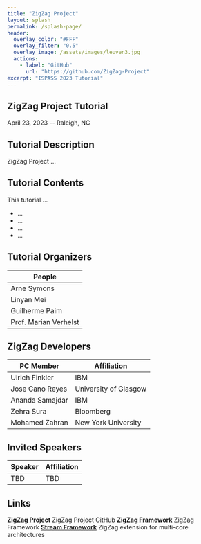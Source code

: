 ```yaml
---
title: "ZigZag Project"
layout: splash
permalink: /splash-page/
header:
  overlay_color: "#FFF"
  overlay_filter: "0.5"
  overlay_image: /assets/images/leuven3.jpg
  actions:
    - label: "GitHub"
      url: "https://github.com/ZigZag-Project"
excerpt: "ISPASS 2023 Tutorial"
---
```



## ZigZag Project Tutorial
April 23, 2023 -- Raleigh, NC

## Tutorial Description
ZigZag Project ...

## Tutorial Contents
This tutorial ...

- ...
- ...
- ...
- ...

## Tutorial Organizers

| People                                                                       |
| ----                                                                         |
| Arne Symons                                                                  |
| Linyan Mei                                                                   |
| Guilherme Paim                                                               |
| Prof. Marian Verhelst                                                        |

## ZigZag Developers

| PC Member                       | Affiliation                                             |
| ----                            | ----                                                    |
| Ulrich Finkler                  |       IBM                                               |
| Jose Cano Reyes                 |       University of Glasgow                             |
| Ananda Samajdar                 |       IBM                                               |
| Zehra Sura                      |       Bloomberg                                         |
| Mohamed Zahran                  |       New York University                               |



## Invited Speakers

| Speaker                                                                                          | Affiliation                                   |
| ----                                                                                             | ----                                          |
|TBD                                                                                               |        TBD                                       |                                          
     
## Links

**[ZigZag Project](https://github.com/ZigZag-Project)** ZigZag Project GitHub
**[ZigZag Framework](https://github.com/ZigZag-Project/ZigZag)** ZigZag Framework
**[Stream Framework](https://github.com/ZigZag-Project/Stream)** ZigZag extension for multi-core architectures

